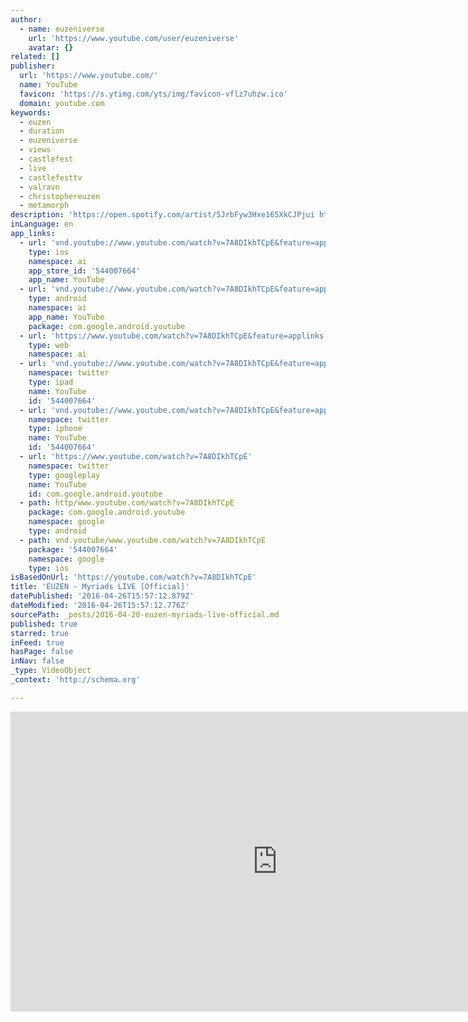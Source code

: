 ```yaml
---
author:
  - name: euzeniverse
    url: 'https://www.youtube.com/user/euzeniverse'
    avatar: {}
related: []
publisher:
  url: 'https://www.youtube.com/'
  name: YouTube
  favicon: 'https://s.ytimg.com/yts/img/favicon-vflz7uhzw.ico'
  domain: youtube.com
keywords:
  - euzen
  - duration
  - euzeniverse
  - views
  - castlefest
  - live
  - castlefesttv
  - valravn
  - christophereuzen
  - metamorph
description: 'https://open.spotify.com/artist/5JrbFyw3Hxe165XkCJPjui https://www.facebook.com/euzeniverse http://euzen.dk Recorded live @ UT Connewitz, Leipzig, DE 2013'
inLanguage: en
app_links:
  - url: 'vnd.youtube://www.youtube.com/watch?v=7A8DIkhTCpE&feature=applinks'
    type: ios
    namespace: ai
    app_store_id: '544007664'
    app_name: YouTube
  - url: 'vnd.youtube://www.youtube.com/watch?v=7A8DIkhTCpE&feature=applinks'
    type: android
    namespace: ai
    app_name: YouTube
    package: com.google.android.youtube
  - url: 'https://www.youtube.com/watch?v=7A8DIkhTCpE&feature=applinks'
    type: web
    namespace: ai
  - url: 'vnd.youtube://www.youtube.com/watch?v=7A8DIkhTCpE&feature=applinks'
    namespace: twitter
    type: ipad
    name: YouTube
    id: '544007664'
  - url: 'vnd.youtube://www.youtube.com/watch?v=7A8DIkhTCpE&feature=applinks'
    namespace: twitter
    type: iphone
    name: YouTube
    id: '544007664'
  - url: 'https://www.youtube.com/watch?v=7A8DIkhTCpE'
    namespace: twitter
    type: googleplay
    name: YouTube
    id: com.google.android.youtube
  - path: http/www.youtube.com/watch?v=7A8DIkhTCpE
    package: com.google.android.youtube
    namespace: google
    type: android
  - path: vnd.youtube/www.youtube.com/watch?v=7A8DIkhTCpE
    package: '544007664'
    namespace: google
    type: ios
isBasedOnUrl: 'https://youtube.com/watch?v=7A8DIkhTCpE'
title: 'EUZEN - Myriads LIVE [Official]'
datePublished: '2016-04-26T15:57:12.879Z'
dateModified: '2016-04-26T15:57:12.776Z'
sourcePath: _posts/2016-04-20-euzen-myriads-live-official.md
published: true
starred: true
inFeed: true
hasPage: false
inNav: false
_type: VideoObject
_context: 'http://schema.org'

---
```

<iframe src="https://cdn.embedly.com/widgets/media.html?src=https%3A%2F%2Fwww.youtube.com%2Fembed%2F7A8DIkhTCpE%3Ffeature%3Doembed&amp;url=https%3A%2F%2Fwww.youtube.com%2Fwatch%3Fv%3D7A8DIkhTCpE&amp;image=https%3A%2F%2Fi.ytimg.com%2Fvi%2F7A8DIkhTCpE%2Fhqdefault.jpg&amp;key=b7d04c9b404c499eba89ee7072e1c4f7&amp;type=text%2Fhtml&amp;schema=youtube" width="854" height="480" scrolling="no" frameborder="0" allowfullscreen="allowfullscreen" style=""></iframe>